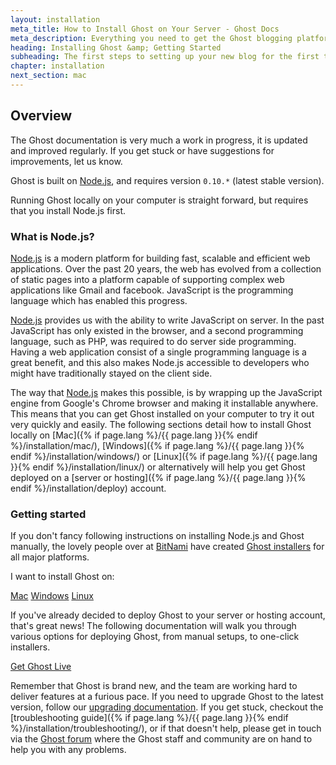 ```yaml
---
layout: installation
meta_title: How to Install Ghost on Your Server - Ghost Docs
meta_description: Everything you need to get the Ghost blogging platform up and running on your local or remote environement.
heading: Installing Ghost &amp; Getting Started
subheading: The first steps to setting up your new blog for the first time.
chapter: installation
next_section: mac
---
```


## Overview <a id="overview"></a>

The Ghost documentation is very much a work in progress, it is updated and improved regularly. If you get stuck or have suggestions for improvements, let us know.

Ghost is built on [Node.js](http://nodejs.org), and requires version `0.10.*` (latest stable version).

Running Ghost locally on your computer is straight forward, but requires that you install Node.js first.

### What is Node.js?

[Node.js](http://nodejs.org) is a modern platform for building fast, scalable and efficient web applications.
    Over the past 20 years, the web has evolved from a collection of static pages into a platform capable of supporting complex web applications like Gmail and facebook.
    JavaScript is the programming language which has enabled this progress.

[Node.js](http://nodejs.org) provides us with the ability to write JavaScript on server. In the past JavaScript has only existed in the browser, and a second programming language, such as PHP, was required to do server side programming. Having a web application consist of a single programming language is a great benefit, and this also makes Node.js accessible to developers who might have traditionally stayed on the client side.

The way that [Node.js](http://nodejs.org) makes this possible, is by wrapping up the JavaScript engine from Google's Chrome browser and making it installable anywhere. This means that you can get Ghost installed on your computer to try it out very quickly and easily.
    The following sections detail how to install Ghost locally on [Mac]({% if page.lang %}/{{ page.lang }}{% endif %}/installation/mac/),  [Windows]({% if page.lang %}/{{ page.lang }}{% endif %}/installation/windows/) or [Linux]({% if page.lang %}/{{ page.lang }}{% endif %}/installation/linux/) or alternatively will help you get Ghost deployed on a [server or hosting]({% if page.lang %}/{{ page.lang }}{% endif %}/installation/deploy) account.

### Getting started

If you don't fancy following instructions on installing Node.js and Ghost manually, the lovely people over at [BitNami](http://bitnami.com/) have created [Ghost installers](http://bitnami.com/stack/ghost) for all major platforms.

I want to install Ghost on:

<div class="text-center install-ghost">
    <a href="{% if page.lang %}/{{ page.lang }}{% endif %}/installation/mac/" class="btn btn-success btn-large">Mac</a>
    <a href="{% if page.lang %}/{{ page.lang }}{% endif %}/installation/windows/" class="btn btn-success btn-large">Windows</a>
    <a href="{% if page.lang %}/{{ page.lang }}{% endif %}/installation/linux/" class="btn btn-success btn-large">Linux</a>
</div>

If you've already decided to deploy Ghost to your server or hosting account, that's great news! The following documentation will walk you through various options for deploying Ghost, from manual setups, to one-click installers.

<div class="text-center install-ghost">
    <a href="{% if page.lang %}/{{ page.lang }}{% endif %}/installation/deploy/" class="btn btn-success btn-large">Get Ghost Live</a>
</div>

Remember that Ghost is brand new, and the team are working hard to deliver features at a furious pace. If you need to upgrade Ghost to the latest version, follow our [upgrading documentation](/installation/upgrading/).
    If you get stuck, checkout the [troubleshooting guide]({% if page.lang %}/{{ page.lang }}{% endif %}/installation/troubleshooting/), or if that doesn't help, please get in touch via the [Ghost forum](http://ghost.org/forum) where the Ghost staff and community are on hand to help you with any problems.

